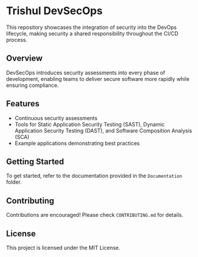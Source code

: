 # Trishul DevSecOps

This repository showcases the integration of security into the DevOps lifecycle, making security a shared responsibility throughout the CI/CD process.

## Overview
DevSecOps introduces security assessments into every phase of development, enabling teams to deliver secure software more rapidly while ensuring compliance.

## Features
- Continuous security assessments
- Tools for Static Application Security Testing (SAST), Dynamic Application Security Testing (DAST), and Software Composition Analysis (SCA)
- Example applications demonstrating best practices

## Getting Started
To get started, refer to the documentation provided in the `Documentation` folder.

## Contributing
Contributions are encouraged! Please check `CONTRIBUTING.md` for details.

## License
This project is licensed under the MIT License.
